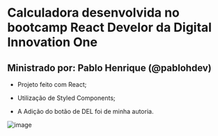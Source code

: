 # Calculadora desenvolvida no bootcamp React Develor da Digital Innovation One

## Ministrado por: Pablo Henrique (@pablohdev)

- Projeto feito com React;
- Utilização de Styled Components;

- A Adição do botão de DEL foi de minha autoria.

![image](https://user-images.githubusercontent.com/87333149/188698242-dbc0c72a-dee9-4903-b348-88f531cf991d.png)

